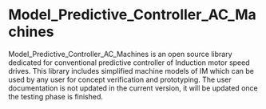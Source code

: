 # Model_Predictive_Controller_AC_Machines
Model_Predictive_Controller_AC_Machines is an open source library dedicated for conventional predictive controller of Induction motor speed drives. This library includes simplified machine models of IM which can be used by any user for concept verification and prototyping. The user documentation is not updated in the current version, it will be updated once the testing phase is finished. 


